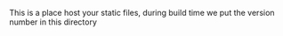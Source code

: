 This is a place host your static files, during build time we put the version number in this directory